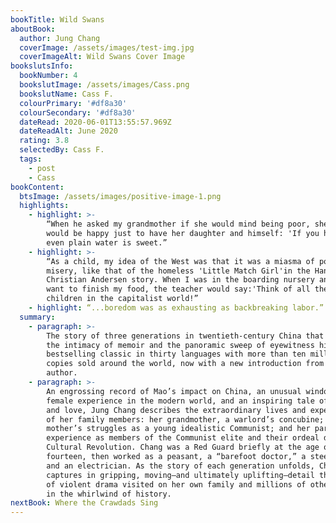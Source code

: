 ```yaml
---
bookTitle: Wild Swans
aboutBook:
  author: Jung Chang
  coverImage: /assets/images/test-img.jpg
  coverImageAlt: Wild Swans Cover Image
bookslutsInfo:
  bookNumber: 4
  bookslutImage: /assets/images/Cass.png
  bookslutName: Cass F.
  colourPrimary: '#df8a30'
  colourSecondary: '#df8a30'
  dateRead: 2020-06-01T13:55:57.969Z
  dateReadAlt: June 2020
  rating: 3.8
  selectedBy: Cass F.
  tags:
    - post
    - Cass
bookContent:
  btsImage: /assets/images/positive-image-1.png
  highlights:
    - highlight: >-
        “When he asked my grandmother if she would mind being poor, she said she
        would be happy just to have her daughter and himself: 'If you have love,
        even plain water is sweet.”
    - highlight: >-
        “As a child, my idea of the West was that it was a miasma of poverty and
        misery, like that of the homeless 'Little Match Girl'in the Hans
        Christian Andersen story. When I was in the boarding nursery and did not
        want to finish my food, the teacher would say:'Think of all the starving
        children in the capitalist world!”
    - highlight: “...boredom was as exhausting as backbreaking labor.”
  summary:
    - paragraph: >-
        The story of three generations in twentieth-century China that blends
        the intimacy of memoir and the panoramic sweep of eyewitness history—a
        bestselling classic in thirty languages with more than ten million
        copies sold around the world, now with a new introduction from the
        author.
    - paragraph: >-
        An engrossing record of Mao’s impact on China, an unusual window on the
        female experience in the modern world, and an inspiring tale of courage
        and love, Jung Chang describes the extraordinary lives and experiences
        of her family members: her grandmother, a warlord’s concubine; her
        mother’s struggles as a young idealistic Communist; and her parents’
        experience as members of the Communist elite and their ordeal during the
        Cultural Revolution. Chang was a Red Guard briefly at the age of
        fourteen, then worked as a peasant, a “barefoot doctor,” a steelworker,
        and an electrician. As the story of each generation unfolds, Chang
        captures in gripping, moving—and ultimately uplifting—detail the cycles
        of violent drama visited on her own family and millions of others caught
        in the whirlwind of history.
nextBook: Where the Crawdads Sing
---
```


